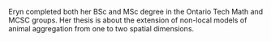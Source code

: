 Eryn completed both her BSc and MSc degree in the Ontario Tech Math and MCSC groups. Her thesis is about the extension of non-local models of animal aggregation from one to two spatial dimensions.